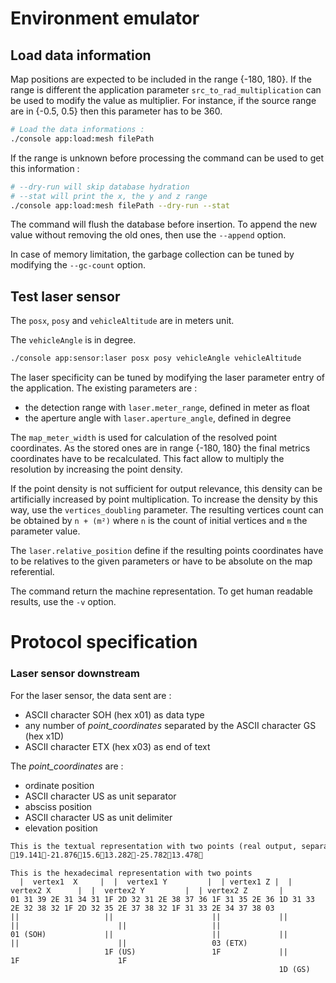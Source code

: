 # Environment emulator

## Load data information

Map positions are expected to be included in the range {-180, 180}. If the range is different the application parameter
`src_to_rad_multiplication` can be used to modify the value as multiplier. For instance, if the source range are in
{-0.5, 0.5} then this parameter has to be 360.

```bash
# Load the data informations :
./console app:load:mesh filePath
```

If the range is unknown before processing the command can be used to get this information :

```bash
# --dry-run will skip database hydration
# --stat will print the x, the y and z range
./console app:load:mesh filePath --dry-run --stat
```

The command will flush the database before insertion. To append the new value without removing the old ones, then use
the `--append` option.

In case of memory limitation, the garbage collection can be tuned by modifying the `--gc-count` option.

## Test laser sensor

The `posx`, `posy` and `vehicleAltitude` are in meters unit.

The `vehicleAngle` is in degree.

```bash
./console app:sensor:laser posx posy vehicleAngle vehicleAltitude
```

The laser specificity can be tuned by modifying the laser parameter entry of the application. The existing parameters
are :

 * the detection range with `laser.meter_range`, defined in meter as float
 * the aperture angle with `laser.aperture_angle`, defined in degree
 
The `map_meter_width` is used for calculation of the resolved point coordinates. As the stored ones are in range
{-180, 180} the final metrics coordinates have to be recalculated. This fact allow to multiply the resolution by 
increasing the point density.

If the point density is not sufficient for output relevance, this density can be artificially increased by point
multiplication. To increase the density by this way, use the `vertices_doubling` parameter. The resulting vertices count
can be obtained by `n + (m²)` where `n` is the count of initial vertices and `m` the parameter value.
 
The `laser.relative_position` define if the resulting points coordinates have to be relatives to the given parameters
or have to be absolute on the map referential.

The command return the machine representation. To get human readable results, use the `-v` option.

# Protocol specification

### Laser sensor downstream

For the laser sensor, the data sent are : 
 * ASCII character SOH (hex x01) as data type
 * any number of _point_coordinates_ separated by the ASCII character GS (hex x1D)
 * ASCII character ETX (hex x03) as end of text
 
The _point_coordinates_ are :
 * ordinate position
 * ASCII character US as unit separator
 * absciss position
 * ASCII character US as unit delimiter
 * elevation position

```txt
This is the textual representation with two points (real output, separation character escaped by gitlab)
19.141-21.87615.613.282-25.78213.478
```

```hex
This is the hexadecimal representation with two points
  |  vertex1  X     |  |  vertex1 Y         |  | vertex1 Z |  |  vertex2 X      |  |  vertex2 Y         |  | vertex2 Z       |
01 31 39 2E 31 34 31 1F 2D 32 31 2E 38 37 36 1F 31 35 2E 36 1D 31 33 2E 32 38 32 1F 2D 32 35 2E 37 38 32 1F 31 33 2E 34 37 38 03
||                   ||                      ||             ||                   ||                      ||                   ||
01 (SOH)             ||                      ||             ||                   ||                      ||                   03 (ETX)
                     1F (US)                 1F             ||                   1F                      1F
                                                            1D (GS)
```
